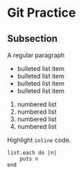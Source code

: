 # Git Practice

## Subsection

A regular paragraph

* bulleted list item
* bulleted list item
* bulleted list item
* bulleted list item

1. numbered list
2. numbered list
3. numbered list
4. numbered list

Highlight `inline` code.

```
list.each do |n|
    puts n
end
```